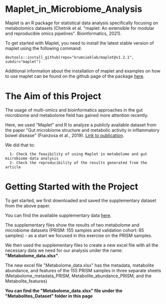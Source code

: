 # **Maplet_in_Microbiome_Analysis**

Maplet is an R package for statistical data analysis specifically focusing on metabolomics datasets (Chetnik et al. "maplet: An extensible for modular and reproducible omics pipelines". Bioinformatics, 2021). 

To get started with Maplet, you need to install the latest stable version of maplet using the following command:

```
devtools::install_github(repo="krumsieklab/maplet@v1.2.1", subdir="maplet")
```

Additional information about the installation of maplet and examples on how to use maplet can be found on the github page of the package [here](https://github.com/krumsieklab/maplet). 


# **The Aim of this Project**

The usage of multi-omics and bioinformatics approaches in the gut microbiome and metabolome field has gained more attention recently. 

Here, we used "Maplet" and R to analyze a publicly available dataset from the paper "Gut microbiome structure and metabolic activity in inflammatory bowel disease" (Franzosa et al., 2019). [Link to publication](https://www.ncbi.nlm.nih.gov/pmc/articles/PMC6342642/pdf/nihms-1510763.pdf). 

We did that to: 
     
      1- Check the feasibility of using Maplet in metabolome and gut microbiome data analysis 
      2- Check the reproducibility of the results generated from the article 

# **Getting Started with the Project**

To get started, we first downloaded and saved the supplementary dataset from the above paper. 

You can find the available supplementary data [here](https://www.ncbi.nlm.nih.gov/pmc/articles/PMC6342642/).

The supplementary files show the results of two metabolome and microbiome datasets (PRISM: 155 samples and validation cohort: 65 samples) - as a start we focused in this exercise on the PRISM samples. 

We then used the supplementary files to create a new excel file with all the necessary data we need for our analysis under the name: **"Metabolome_data.xlsx"**. 

The new excel file "Metabolome_data.xlsx" has the metadata, metabolite abundance, and features of the 155 PRISM samples in three separate sheets (Metabolome_metadata_PRISM, Metabolite_abundance_PRISM, and the Metabolite_features)

**You can find the "Metabolome_data.xlsx" file under the "Metabolites_Dataset" folder in this page** 




                 

